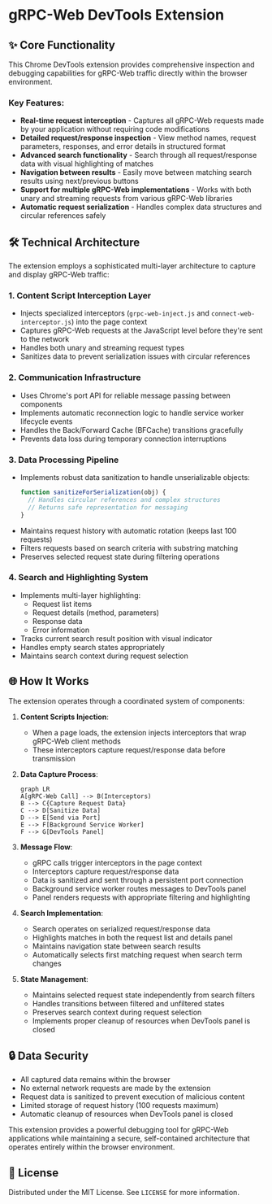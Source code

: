 # gRPC-Web DevTools Extension

## ✨ Core Functionality

This Chrome DevTools extension provides comprehensive inspection and debugging capabilities for gRPC-Web traffic directly within the browser environment.

### Key Features:

- **Real-time request interception** - Captures all gRPC-Web requests made by your application without requiring code modifications
- **Detailed request/response inspection** - View method names, request parameters, responses, and error details in structured format
- **Advanced search functionality** - Search through all request/response data with visual highlighting of matches
- **Navigation between results** - Easily move between matching search results using next/previous buttons
- **Support for multiple gRPC-Web implementations** - Works with both unary and streaming requests from various gRPC-Web libraries
- **Automatic request serialization** - Handles complex data structures and circular references safely

## 🛠 Technical Architecture

The extension employs a sophisticated multi-layer architecture to capture and display gRPC-Web traffic:

### 1. Content Script Interception Layer

- Injects specialized interceptors (`grpc-web-inject.js` and `connect-web-interceptor.js`) into the page context
- Captures gRPC-Web requests at the JavaScript level before they're sent to the network
- Handles both unary and streaming request types
- Sanitizes data to prevent serialization issues with circular references

### 2. Communication Infrastructure

- Uses Chrome's port API for reliable message passing between components
- Implements automatic reconnection logic to handle service worker lifecycle events
- Handles the Back/Forward Cache (BFCache) transitions gracefully
- Prevents data loss during temporary connection interruptions

### 3. Data Processing Pipeline

- Implements robust data sanitization to handle unserializable objects:
  ```javascript
  function sanitizeForSerialization(obj) {
    // Handles circular references and complex structures
    // Returns safe representation for messaging
  }
  ```
- Maintains request history with automatic rotation (keeps last 100 requests)
- Filters requests based on search criteria with substring matching
- Preserves selected request state during filtering operations

### 4. Search and Highlighting System

- Implements multi-layer highlighting:
  - Request list items
  - Request details (method, parameters)
  - Response data
  - Error information
- Tracks current search result position with visual indicator
- Handles empty search states appropriately
- Maintains search context during request selection

## 🌐 How It Works

The extension operates through a coordinated system of components:

1. **Content Scripts Injection**:
   - When a page loads, the extension injects interceptors that wrap gRPC-Web client methods
   - These interceptors capture request/response data before transmission

2. **Data Capture Process**:
   ```mermaid
   graph LR
   A[gRPC-Web Call] --> B(Interceptors)
   B --> C{Capture Request Data}
   C --> D[Sanitize Data]
   D --> E[Send via Port]
   E --> F[Background Service Worker]
   F --> G[DevTools Panel]
   ```

3. **Message Flow**:
   - gRPC calls trigger interceptors in the page context
   - Interceptors capture request/response data
   - Data is sanitized and sent through a persistent port connection
   - Background service worker routes messages to DevTools panel
   - Panel renders requests with appropriate filtering and highlighting

4. **Search Implementation**:
   - Search operates on serialized request/response data
   - Highlights matches in both the request list and details panel
   - Maintains navigation state between search results
   - Automatically selects first matching request when search term changes

5. **State Management**:
   - Maintains selected request state independently from search filters
   - Handles transitions between filtered and unfiltered states
   - Preserves search context during request selection
   - Implements proper cleanup of resources when DevTools panel is closed

## 🔒 Data Security

- All captured data remains within the browser
- No external network requests are made by the extension
- Request data is sanitized to prevent execution of malicious content
- Limited storage of request history (100 requests maximum)
- Automatic cleanup of resources when DevTools panel is closed

This extension provides a powerful debugging tool for gRPC-Web applications while maintaining a secure, self-contained architecture that operates entirely within the browser environment.

## 📜 License

Distributed under the MIT License. See `LICENSE` for more information.